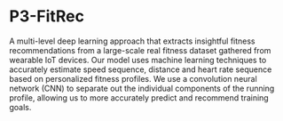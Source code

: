 # P3-FitRec
A multi-level deep learning approach that extracts insightful fitness recommendations from a large-scale real fitness dataset gathered from wearable IoT devices. Our model uses machine learning techniques to accurately estimate speed sequence, distance and heart rate sequence based on personalized fitness profiles. We use a convolution neural network (CNN) to separate out the individual components of the running profile, allowing us to more accurately predict and recommend training goals.
